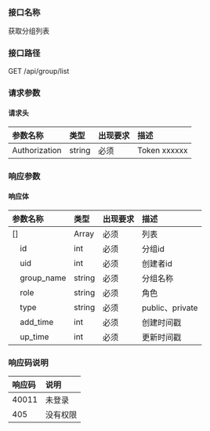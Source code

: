 ### 接口名称
获取分组列表

### 接口路径
GET /api/group/list

### 请求参数

#### 请求头

参数名称      | 类型   | 出现要求 | 描述
:-------------|:-------|:-------|:------------
Authorization | string | 必须     | Token xxxxxx

### 响应参数

#### 响应体

参数名称         | 类型   | 出现要求 | 描述
:----------------|:-------|:-------|:--------------
[]               | Array  | 必须     | 列表
&emsp;id         | int    | 必须     | 分组id
&emsp;uid        | int    | 必须     | 创建者id
&emsp;group_name | string | 必须     | 分组名称
&emsp;role       | string | 必须     | 角色
&emsp;type       | string | 必须     | public、private
&emsp;add_time   | int    | 必须     | 创建时间戳
&emsp;up_time    | int    | 必须     | 更新时间戳

### 响应码说明

响应码 | 说明
:------|:---
40011  | 未登录
405    | 没有权限
